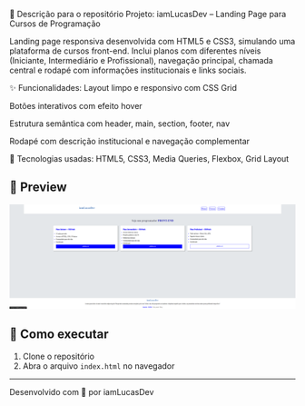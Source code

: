 📄 Descrição para o repositório
Projeto: iamLucasDev – Landing Page para Cursos de Programação

Landing page responsiva desenvolvida com HTML5 e CSS3, simulando uma plataforma de cursos front-end. Inclui planos com diferentes níveis (Iniciante, Intermediário e Profissional), navegação principal, chamada central e rodapé com informações institucionais e links sociais.

✨ Funcionalidades:
Layout limpo e responsivo com CSS Grid

Botões interativos com efeito hover

Estrutura semântica com header, main, section, footer, nav

Rodapé com descrição institucional e navegação complementar

🔧 Tecnologias usadas:
HTML5, CSS3, Media Queries, Flexbox, Grid Layout

## 📸 Preview
 <img src="imagens/telaGrande.png" alt="tela Grande png">
 
## 🚀 Como executar
1. Clone o repositório
2. Abra o arquivo `index.html` no navegador

---

Desenvolvido com 💙 por iamLucasDev
